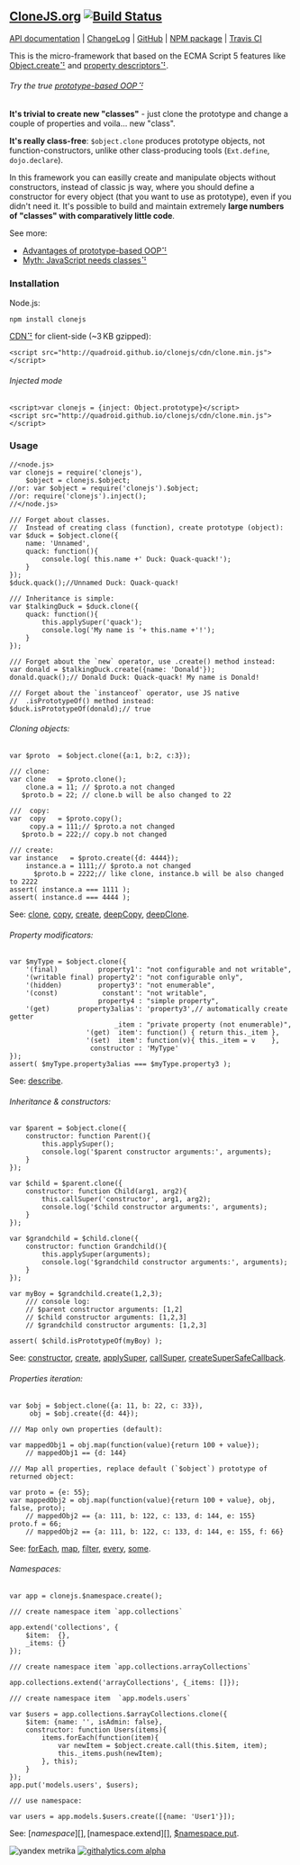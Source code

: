 ## [CloneJS.org](http://clonejs.org) [![Build Status](https://travis-ci.org/quadroid/clonejs.png?branch=master "travis-ci.org")](https://travis-ci.org/quadroid/clonejs)
<!-- HIDDEN: -->
[API documentation](http://clonejs.org/symbols/%24object.html)
|  [ChangeLog](https://github.com/quadroid/clonejs/blob/master/CHANGELOG.md)
|  [GitHub](http://github.com/quadroid/clonejs)
|  [NPM package](http://npmjs.org/package/clonejs)
|  [Travis CI](http://travis-ci.org/quadroid/clonejs)
<!-- /HIDDEN -->

This is the micro-framework that based on the ECMA Script 5 features like [Object.create⠙][] and [property descriptors⠙][Object.defineProperty⠙].

###### Try the true [prototype-based OOP⠙](http://en.wikipedia.org/wiki/Prototype-based_programming)

**It's trivial to create new "classes"** - just clone the prototype and change a couple of properties and voila... new "class".

**It's really class-free**: `$object.clone` produces prototype objects, not function-constructors, unlike other class-producing tools (`Ext.define`, `dojo.declare`).

In this framework you can easilly create and manipulate objects without constructors, instead of classic js way,
where you should define a constructor for every object (that you want to use as prototype), even if you didn't need it.
It's possible to build and maintain extremely **large numbers of "classes" with comparatively little code**.

See more:

- [Advantages of prototype-based OOP⠙](http://programmers.stackexchange.com/questions/110936/what-are-the-advantages-of-prototype-based-oop-over-class-based-oop#answers-header)
- [Myth: JavaScript needs classes⠙](http://www.2ality.com/2011/11/javascript-classes.html)

### Installation

Node.js:

    npm install clonejs

[CDN⠙][] for client-side (~3 KB gzipped):

    <script src="http://quadroid.github.io/clonejs/cdn/clone.min.js"></script>
    
###### Injected mode

    <script>var clonejs = {inject: Object.prototype}</script>
    <script src="http://quadroid.github.io/clonejs/cdn/clone.min.js"></script>

### Usage

    //<node.js>
    var clonejs = require('clonejs'),
        $object = clonejs.$object;
    //or: var $object = require('clonejs').$object;
    //or: require('clonejs').inject();
    //</node.js>
        
    /// Forget about classes.    
    //  Instead of creating class (function), create prototype (object):
    var $duck = $object.clone({
        name: 'Unnamed',
        quack: function(){
            console.log( this.name +' Duck: Quack-quack!');
        }
    });
    $duck.quack();//Unnamed Duck: Quack-quack!
        
    /// Inheritance is simple: 
    var $talkingDuck = $duck.clone({
        quack: function(){
            this.applySuper('quack');
            console.log('My name is '+ this.name +'!');
        }       
    });
    
    /// Forget about the `new` operator, use .create() method instead:
    var donald = $talkingDuck.create({name: 'Donald'});
    donald.quack();// Donald Duck: Quack-quack! My name is Donald!

    /// Forget about the `instanceof` operator, use JS native 
    //  .isPrototypeOf() method instead:
    $duck.isPrototypeOf(donald);// true



###### Cloning objects:

    var $proto  = $object.clone({a:1, b:2, c:3});
    
    /// clone:
    var clone   = $proto.clone();
        clone.a = 11; // $proto.a not changed
       $proto.b = 22; // clone.b will be also changed to 22
        
    ///  copy: 
    var  copy   = $proto.copy();
         copy.a = 111;// $proto.a not changed
       $proto.b = 222;// copy.b not changed  
    
    /// create:
    var instance   = $proto.create({d: 4444});
        instance.a = 1111;// $proto.a not changed
          $proto.b = 2222;// like clone, instance.b will be also changed to 2222
    assert( instance.a === 1111 ); 
    assert( instance.d === 4444 );
        
See: [clone][], [copy][], [create][], [deepCopy][], [deepClone][].

###### Property modificators:

    var $myType = $object.clone({
        '(final)          property1': "not configurable and not writable",
        '(writable final) property2': "not configurable only",
        '(hidden)         property3': "not enumerable",
        '(const)           constant': "not writable",
                          property4 : "simple property",
        '(get)       property3alias': 'property3',// automatically create getter
                              _item : "private property (not enumerable)",
                       '(get)  item': function() { return this._item },
                       '(set)  item': function(v){ this._item = v    },
                        constructor : 'MyType'
    });
    assert( $myType.property3alias === $myType.property3 );

See: [describe][].

###### Inheritance & constructors:
        
    var $parent = $object.clone({
        constructor: function Parent(){
            this.applySuper();
            console.log('$parent constructor arguments:', arguments);
        }
    });
        
    var $child = $parent.clone({
        constructor: function Child(arg1, arg2){
            this.callSuper('constructor', arg1, arg2);
            console.log('$child constructor arguments:', arguments);
        }
    });
        
    var $grandchild = $child.clone({
        constructor: function Grandchild(){
            this.applySuper(arguments);
            console.log('$grandchild constructor arguments:', arguments);
        }
    });
        
    var myBoy = $grandchild.create(1,2,3);
        /// console log:
        // $parent constructor arguments: [1,2]
        // $child constructor arguments: [1,2,3]
        // $grandchild constructor arguments: [1,2,3]
        
    assert( $child.isPrototypeOf(myBoy) );

See: [constructor][], [create][], [applySuper][], [callSuper][], [createSuperSafeCallback][].

###### Properties iteration:

    var $obj = $object.clone({a: 11, b: 22, c: 33}),
         obj = $obj.create({d: 44});

    /// Map only own properties (default):
        
    var mappedObj1 = obj.map(function(value){return 100 + value});
        // mappedObj1 == {d: 144}

    /// Map all properties, replace default (`$object`) prototype of returned object:
        
    var proto = {e: 55};
    var mappedObj2 = obj.map(function(value){return 100 + value}, obj, false, proto);
        // mappedObj2 == {a: 111, b: 122, c: 133, d: 144, e: 155}
    proto.f = 66;
        // mappedObj2 == {a: 111, b: 122, c: 133, d: 144, e: 155, f: 66}

See: [forEach][], [map][], [filter][], [every][], [some][].

###### Namespaces:
        
    var app = clonejs.$namespace.create();
    
    /// create namespace item `app.collections`
        
    app.extend('collections', {
        $item:  {},
        _items: {}
    });

    /// create namespace item `app.collections.arrayCollections`

    app.collections.extend('arrayCollections', {_items: []});

    /// create namespace item  `app.models.users`
    
    var $users = app.collections.$arrayCollections.clone({
        $item: {name: '', isAdmin: false},
        constructor: function Users(items){
            items.forEach(function(item){
                var newItem = $object.create.call(this.$item, item);
                this._items.push(newItem);
            }, this);
        }
    });
    app.put('models.users', $users);
        
    /// use namespace:

    var users = app.models.$users.create([{name: 'User1'}]);

See: [$namespace][], [$namespace.extend][], [$namespace.put][].



[Object.create⠙]: https://developer.mozilla.org/en-US/docs/JavaScript/Reference/Global_Objects/Object/create
[Object.defineProperty⠙]: https://developer.mozilla.org/en-US/docs/JavaScript/Reference/Global_Objects/Object/defineProperty

[CDN⠙]: http://code.lancepollard.com/github-as-a-cdn/

[$object]:     http://clonejs.org/symbols/%24object.html

[clone]:       http://clonejs.org/symbols/%24object.html#clone
[create]:      http://clonejs.org/symbols/%24object.html#create
[copy]:        http://clonejs.org/symbols/%24object.html#copy
[deepCopy]:    http://clonejs.org/symbols/%24object.html#deepCopy
[deepClone]:   http://clonejs.org/symbols/%24object.html#deepClone

[describe]:    http://clonejs.org/symbols/%24object.html#.describe

[forEach]:     http://clonejs.org/symbols/%24object.html#forEach
[every]:       http://clonejs.org/symbols/%24object.html#every
[some]:        http://clonejs.org/symbols/%24object.html#some
[map]:         http://clonejs.org/symbols/%24object.html#map
[filter]:      http://clonejs.org/symbols/%24object.html#filter

[constructor]: http://clonejs.org/symbols/%24object.html#constructor
[applySuper]:  http://clonejs.org/symbols/%24object.html#applySuper
[callSuper]:   http://clonejs.org/symbols/%24object.html#callSuper
[createSuperSafeCallback]: http://clonejs.org/symbols/%24object.html#createSuperSafeCallback

[$namespace]:          http://clonejs.org/symbols/$namespace.html
[$namespace.extend]:   http://clonejs.org/symbols/$namespace.html#extend
[$namespace.put]:      http://clonejs.org/symbols/$namespace.html#put

<!-- HIDDEN: -->
![yandex metrika](http://mc.yandex.ru/watch/20738752)
[![githalytics.com alpha](https://cruel-carlota.pagodabox.com/3110be9614da5cb337ebd483c187010f "githalytics.com")](http://githalytics.com/quadroid/clonejs)
<!-- /HIDDEN -->